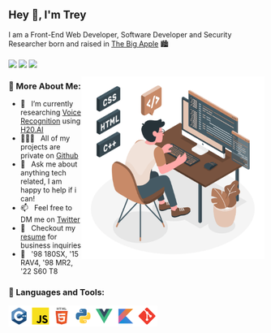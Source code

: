 ## Hey 👋, I'm Trey

I am a Front-End Web Developer, Software Developer and Security Researcher born and raised in [The Big Apple](https://www.google.com/search?q=the+big+apple) 🏙️
<br/> <br>
![](https://komarev.com/ghpvc/?username=curv3ball&label=profile+views&color=blue&style=for-the-badge) 
![](https://img.shields.io/twitter/follow/2aminsanity?color=blue&label=TWITTER&style=for-the-badge) 
![](https://img.shields.io/github/issues/curv3ball/curv3ball?color=blue&label=active+issues&style=for-the-badge)
<br/>

<img align="right" alt="GIF" src="https://raw.githubusercontent.com/curv3ball/curv3ball/main/tech.gif" width="360px"/>
  
### 🧐 More About Me:

- 🌱 &nbsp; I’m currently researching [Voice Recognition](https://en.wikipedia.org/wiki/Speech_recognition) using [H20.AI](https://h2o.ai)
- 👨🏻‍💻 &nbsp; All of my projects are private on [Github](https://i.imgur.com/wkfwmUR.png)
- 💬 &nbsp; Ask me about anything tech related, I am happy to help if i can!
- 📫 &nbsp; Feel free to DM me on [Twitter](https://www.twitter.com/2aminsanity/)
- 📝 &nbsp; Checkout my [resume](https://docs.google.com/document/d/1tBEuXYqZ6qx62CUE2KmDlySBo3P8L0oyFMk2DOdoIFY/edit?usp=sharing) for business inquiries
- 🚗 &nbsp; '98 180SX, '15 RAV4, '98 MR2, '22 S60 T8


### 🔨 Languages and Tools:
<a href="https://www.cplusplus.com/" target="_blank"> <img align="left" src="https://github.com/curv3ball/curv3ball/blob/main/c%2B%2B/c%2B%2B.svg" alt="c++" height="42px"/> </a> 
<a href="https://www.javascript.com/" target="_blank"> <img align="left" src="https://github.com/curv3ball/curv3ball/blob/main/javascript/javascript.svg" alt="js" height="42px"/> </a> 
<a href="https://html.com/" target="_blank"> <img align="left" src="https://github.com/curv3ball/curv3ball/blob/main/html/html.svg" alt="html" height="42px"/> </a> 
<a href="https://www.python.org/" target="_blank"> <img align="left" src="https://github.com/curv3ball/curv3ball/blob/main/python/python.svg" alt="py" height="42px"/> </a> 
<a href="https://vuejs.org/" target="_blank"> <img align="left" src="https://github.com/curv3ball/curv3ball/blob/main/vue/vue.svg" alt="vue" height="42px"/> </a> 
<a href="https://kotlinlang.org/" target="_blank"> <img align="left" src="https://github.com/curv3ball/curv3ball/blob/main/kotlin/kotlin.svg" alt="kot" height="42px"/> </a> 
<a href="https://git-scm.com/" target="_blank"> <img align="left" src="https://github.com/curv3ball/curv3ball/blob/main/git-scm/git-scm.svg" alt="git" height="42px"/> </a> 

<br>
